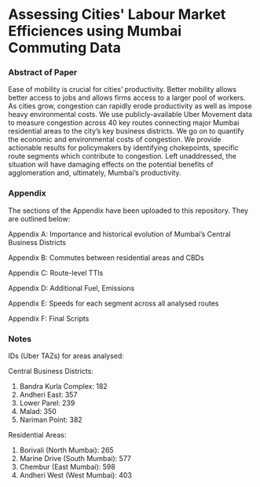 # Assessing Cities' Labour Market Efficiences using Mumbai Commuting Data

### Abstract of Paper
Ease of mobility is crucial for cities’ productivity. Better mobility allows better access to jobs and allows firms access to a larger pool of workers. As cities grow, congestion can rapidly erode productivity as well as impose heavy environmental costs. We use publicly-available Uber Movement data to measure congestion across 40 key routes connecting major Mumbai residential areas to the city’s key business districts. We go on to quantify the economic and environmental costs of congestion. We provide actionable results for policymakers by identifying chokepoints, specific route segments which contribute to congestion. Left unaddressed, the situation will have damaging effects on the potential benefits of agglomeration and, ultimately, Mumbai’s productivity.


### Appendix
The sections of the Appendix have been uploaded to this repository. They are outlined below:

Appendix A: Importance and historical evolution of Mumbai’s Central Business Districts

Appendix B: Commutes between residential areas and CBDs

Appendix C: Route-level TTIs

Appendix D: Additional Fuel, Emissions

Appendix E: Speeds for each segment across all analysed routes

Appendix F: Final Scripts

### Notes

IDs (Uber TAZs) for areas analysed:

Central Business Districts:
1. Bandra Kurla Complex: 182
2. Andheri East: 357
3. Lower Parel: 239
4. Malad: 350
5. Nariman Point: 382

Residential Areas:
1. Borivali (North Mumbai): 265
2. Marine Drive (South Mumbai): 577
3. Chembur (East Mumbai): 598 
4. Andheri West (West Mumbai): 403

